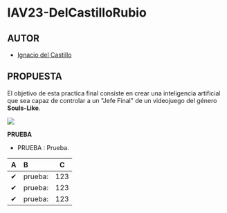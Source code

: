 # IAV23-DelCastilloRubio

## AUTOR
- [Ignacio del Castillo](https://github.com/NachoDelCastillo)

## PROPUESTA

El objetivo de esta practica final consiste en crear una inteligencia artificial que sea capaz de controlar a un "Jefe Final" de un videojuego del género **Souls-Like**.


<td><img src="https://github.com/IAV23-DelCastilloRubio/blob/main/ReadmeImages/image.png" /></td>


**PRUEBA**
- PRUEBA : Prueba.

| A  |  B  |  C  |  
|:-:|:--|:-:|
| ✔ | prueba: | 123 |
| ✔ | prueba: | 123 |
| ✔ | prueba: | 123 |
